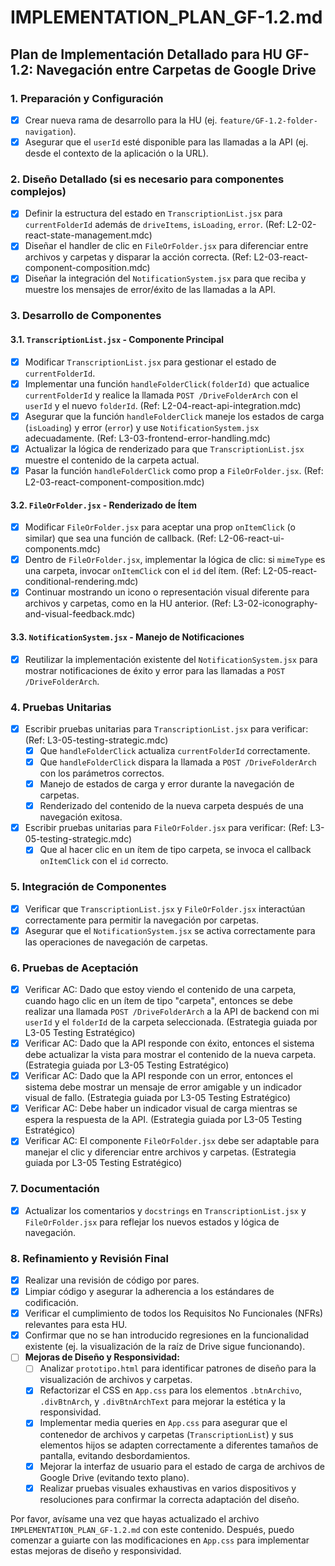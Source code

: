 # IMPLEMENTATION_PLAN_GF-1.2.md

## Plan de Implementación Detallado para HU GF-1.2: Navegación entre Carpetas de Google Drive

### 1. Preparación y Configuración

- [x] Crear nueva rama de desarrollo para la HU (ej. `feature/GF-1.2-folder-navigation`).
- [x] Asegurar que el `userId` esté disponible para las llamadas a la API (ej. desde el contexto de la aplicación o la URL).

### 2. Diseño Detallado (si es necesario para componentes complejos)

- [x] Definir la estructura del estado en `TranscriptionList.jsx` para `currentFolderId` además de `driveItems`, `isLoading`, `error`. (Ref: L2-02-react-state-management.mdc)
- [x] Diseñar el handler de clic en `FileOrFolder.jsx` para diferenciar entre archivos y carpetas y disparar la acción correcta. (Ref: L2-03-react-component-composition.mdc)
- [x] Diseñar la integración del `NotificationSystem.jsx` para que reciba y muestre los mensajes de error/éxito de las llamadas a la API.

### 3. Desarrollo de Componentes

#### 3.1. `TranscriptionList.jsx` - Componente Principal

- [x] Modificar `TranscriptionList.jsx` para gestionar el estado de `currentFolderId`.
- [x] Implementar una función `handleFolderClick(folderId)` que actualice `currentFolderId` y realice la llamada `POST /DriveFolderArch` con el `userId` y el nuevo `folderId`. (Ref: L2-04-react-api-integration.mdc)
- [x] Asegurar que la función `handleFolderClick` maneje los estados de carga (`isLoading`) y error (`error`) y use `NotificationSystem.jsx` adecuadamente. (Ref: L3-03-frontend-error-handling.mdc)
- [x] Actualizar la lógica de renderizado para que `TranscriptionList.jsx` muestre el contenido de la carpeta actual.
- [x] Pasar la función `handleFolderClick` como prop a `FileOrFolder.jsx`. (Ref: L2-03-react-component-composition.mdc)

#### 3.2. `FileOrFolder.jsx` - Renderizado de Ítem

- [x] Modificar `FileOrFolder.jsx` para aceptar una prop `onItemClick` (o similar) que sea una función de callback. (Ref: L2-06-react-ui-components.mdc)
- [x] Dentro de `FileOrFolder.jsx`, implementar la lógica de clic: si `mimeType` es una carpeta, invocar `onItemClick` con el `id` del ítem. (Ref: L2-05-react-conditional-rendering.mdc)
- [x] Continuar mostrando un icono o representación visual diferente para archivos y carpetas, como en la HU anterior. (Ref: L3-02-iconography-and-visual-feedback.mdc)

#### 3.3. `NotificationSystem.jsx` - Manejo de Notificaciones

- [x] Reutilizar la implementación existente del `NotificationSystem.jsx` para mostrar notificaciones de éxito y error para las llamadas a `POST /DriveFolderArch`.

### 4. Pruebas Unitarias

- [x] Escribir pruebas unitarias para `TranscriptionList.jsx` para verificar: (Ref: L3-05-testing-strategic.mdc)
    - [x] Que `handleFolderClick` actualiza `currentFolderId` correctamente.
    - [x] Que `handleFolderClick` dispara la llamada a `POST /DriveFolderArch` con los parámetros correctos.
    - [x] Manejo de estados de carga y error durante la navegación de carpetas.
    - [x] Renderizado del contenido de la nueva carpeta después de una navegación exitosa.
- [x] Escribir pruebas unitarias para `FileOrFolder.jsx` para verificar: (Ref: L3-05-testing-strategic.mdc)
    - [x] Que al hacer clic en un ítem de tipo carpeta, se invoca el callback `onItemClick` con el `id` correcto.

### 5. Integración de Componentes

- [x] Verificar que `TranscriptionList.jsx` y `FileOrFolder.jsx` interactúan correctamente para permitir la navegación por carpetas.
- [x] Asegurar que el `NotificationSystem.jsx` se activa correctamente para las operaciones de navegación de carpetas.

### 6. Pruebas de Aceptación

- [x] Verificar AC: Dado que estoy viendo el contenido de una carpeta, cuando hago clic en un ítem de tipo "carpeta", entonces se debe realizar una llamada `POST /DriveFolderArch` a la API de backend con mi `userId` y el `folderId` de la carpeta seleccionada. (Estrategia guiada por L3-05 Testing Estratégico)
- [x] Verificar AC: Dado que la API responde con éxito, entonces el sistema debe actualizar la vista para mostrar el contenido de la nueva carpeta. (Estrategia guiada por L3-05 Testing Estratégico)
- [x] Verificar AC: Dado que la API responde con un error, entonces el sistema debe mostrar un mensaje de error amigable y un indicador visual de fallo. (Estrategia guiada por L3-05 Testing Estratégico)
- [x] Verificar AC: Debe haber un indicador visual de carga mientras se espera la respuesta de la API. (Estrategia guiada por L3-05 Testing Estratégico)
- [x] Verificar AC: El componente `FileOrFolder.jsx` debe ser adaptable para manejar el clic y diferenciar entre archivos y carpetas. (Estrategia guiada por L3-05 Testing Estratégico)

### 7. Documentación

- [x] Actualizar los comentarios y `docstrings` en `TranscriptionList.jsx` y `FileOrFolder.jsx` para reflejar los nuevos estados y lógica de navegación.

### 8. Refinamiento y Revisión Final

- [x] Realizar una revisión de código por pares.
- [x] Limpiar código y asegurar la adherencia a los estándares de codificación.
- [x] Verificar el cumplimiento de todos los Requisitos No Funcionales (NFRs) relevantes para esta HU.
- [x] Confirmar que no se han introducido regresiones en la funcionalidad existente (ej. la visualización de la raíz de Drive sigue funcionando).
- [ ] **Mejoras de Diseño y Responsividad:**
    - [ ] Analizar `prototipo.html` para identificar patrones de diseño para la visualización de archivos y carpetas.
    - [x] Refactorizar el CSS en `App.css` para los elementos `.btnArchivo`, `.divBtnArch`, y `.divBtnArchText` para mejorar la estética y la responsividad.
    - [x] Implementar media queries en `App.css` para asegurar que el contenedor de archivos y carpetas (`TranscriptionList`) y sus elementos hijos se adapten correctamente a diferentes tamaños de pantalla, evitando desbordamientos.
    - [x] Mejorar la interfaz de usuario para el estado de carga de archivos de Google Drive (evitando texto plano).
    - [x] Realizar pruebas visuales exhaustivas en varios dispositivos y resoluciones para confirmar la correcta adaptación del diseño.

Por favor, avísame una vez que hayas actualizado el archivo `IMPLEMENTATION_PLAN_GF-1.2.md` con este contenido. Después, puedo comenzar a guiarte con las modificaciones en `App.css` para implementar estas mejoras de diseño y responsividad.